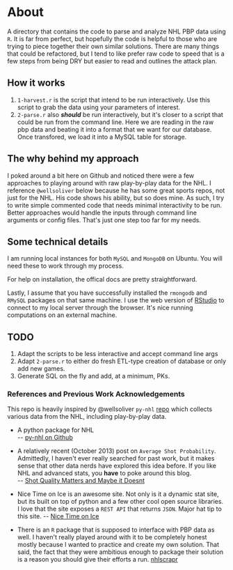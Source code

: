# About

A directory that contains the code to parse and analyze NHL PBP data using `R`.  It is far from perfect, but hopefully the code is helpful to those who are trying to piece together their own similar solutions.  There are many things that could be refactored, but I tend to like prefer raw code to speed that is a few steps from being DRY but easier to read and outlines the attack plan. 

## How it works

1. `1-harvest.r` is the script that intend to be run interactively.  Use this script to grab the data using your parameters of interest.
2. `2-parse.r` also ***should*** be run interactively, but it's closer to a script that could be run from the command line. Here we are reading in the raw pbp data and beating it into a format that we want for our database.  Once transfored, we load it into a MySQL table for storage.

## The why behind my approach

I poked around a bit here on Github and noticed there were a few approaches to playing around with raw play-by-play data for the NHL.  I reference `@wellsoliver` below because he has some great sports repos, not just for the NHL.  His code shows his ability, but so does mine.  As such, I try to write simple commented code that needs minimal interactivity to be run.  Better approaches would handle the inputs through command line arguments or config files.  That's just one step too far for my needs.

## Some technical details

I am running local instances for both `MySQL` and `MongoDB` on Ubuntu.  You will need these to work through my process.  

For help on installation, the offical docs are pretty straightforward.

Lastly, I assume that you have successfully installed the `rmongodb` and `RMySQL` packages on that same machine.  I use the web version of [RStudio](https://www.rstudio.com/ide/server/) to connect to my local server through the browser.  It's nice running computations on an external machine.


## TODO
1.  Adapt the scripts to be less interactive and accept command line args
2.  Adapt `2-parse.r` to either do fresh ETL-type creation of database or only add new games.
3.  Generate SQL on the fly and add, at a minimum, PKs.

### References and Previous Work Acknowledgements

This repo is heavily inspired by @wellsoliver `py-nhl` [repo](https://github.com/wellsoliver/py-nhl) which collects various data from the NHL, including play-by-play data. 

- A python package for NHL  
-- [py-nhl on Github](https://github.com/wellsoliver/py-nhl?source=c)

- A relatively recent (October 2013) post on `Average Shot Probability`.  Admittedly, I haven't ever really searched for past work, but it makes sense that other data nerds have explored this idea before.  If you like NHL and advanced stats, you **have** to poke around this blog.  
-- [Shot Quality Matters and Maybe it Doesnt](http://statsportsconsulting.com/2013/10/29/nhl-shot-quality-matters-and-maybe-it-doesnt/)

- Nice Time on Ice is an awesome site. Not only is it a dynamic stat site, but its built on top of python and a few other cool open source libraries.  I love that the site exposes a `REST API` that returns `JSON`.  Major hat tip to this site. 
-- [Nice Time on Ice](http://www.nicetimeonice.com/)

- There is an `R` package that is supposed to interface with PBP data as well.  I haven't really played around with it to be completely honest mostly because I wanted to practice and create my own solution.  That said, the fact that they were ambitious enough to package their solution is a reason you should give their efforts a run.  [nhlscrapr](https://github.com/cran/nhlscrapr)

